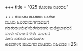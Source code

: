 +++
title = "025 ತೋರಿತತಿ ದೂರದಲಿ"

+++
ತೋರಿತತಿ ದೂರದಲಿ ಲಂಕೆಯ   
ಮೂರು ಶಿಖರದ ದುರ್ಗವುದಧಿಗೆ   
ಮಾರುದದಿಯೆನೆ ಮೆರೆದುದಂದು ಮಣಿಪ್ರಭಾವದಲಿ   
ನೂರು ಯೋಜನ ಸೇತು ಮೂಲವ  
ಮೀರಿ ನಡೆದನು ಬಡಗವಾಗಿಲ  
ಕೀಲಿದಗಳಿನ ಪಡಿಮಗವ ದಾಟಿದನು ವಹಿಲದಲಿ    ॥25॥